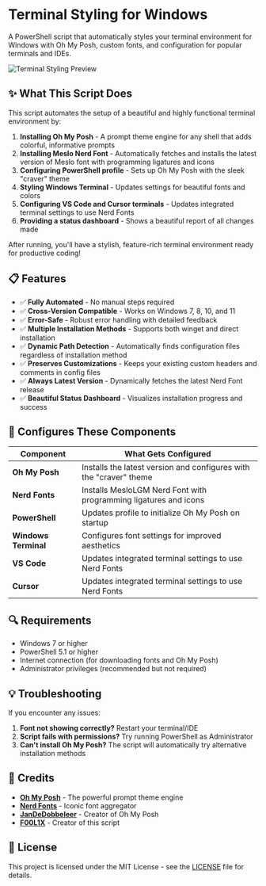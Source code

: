﻿# Terminal Styling for Windows

A PowerShell script that automatically styles your terminal environment for Windows with Oh My Posh, custom fonts, and configuration for popular terminals and IDEs.

![Terminal Styling Preview](https://user-images.githubusercontent.com/your-image-url-here.png)

## ✨ What This Script Does

This script automates the setup of a beautiful and highly functional terminal environment by:

1. **Installing Oh My Posh** - A prompt theme engine for any shell that adds colorful, informative prompts
2. **Installing Meslo Nerd Font** - Automatically fetches and installs the latest version of Meslo font with programming ligatures and icons
3. **Configuring PowerShell profile** - Sets up Oh My Posh with the sleek "craver" theme
4. **Styling Windows Terminal** - Updates settings for beautiful fonts and colors
5. **Configuring VS Code and Cursor terminals** - Updates integrated terminal settings to use Nerd Fonts
6. **Providing a status dashboard** - Shows a beautiful report of all changes made

After running, you'll have a stylish, feature-rich terminal environment ready for productive coding!

## 📋 Features

- ✅ **Fully Automated** - No manual steps required
- ✅ **Cross-Version Compatible** - Works on Windows 7, 8, 10, and 11
- ✅ **Error-Safe** - Robust error handling with detailed feedback
- ✅ **Multiple Installation Methods** - Supports both winget and direct installation
- ✅ **Dynamic Path Detection** - Automatically finds configuration files regardless of installation method
- ✅ **Preserves Customizations** - Keeps your existing custom headers and comments in config files
- ✅ **Always Latest Version** - Dynamically fetches the latest Nerd Font release
- ✅ **Beautiful Status Dashboard** - Visualizes installation progress and success

## 🧰 Configures These Components

| Component | What Gets Configured |
|-----------|----------------------|
| **Oh My Posh** | Installs the latest version and configures with the "craver" theme |
| **Nerd Fonts** | Installs MesloLGM Nerd Font with programming ligatures and icons |
| **PowerShell** | Updates profile to initialize Oh My Posh on startup |
| **Windows Terminal** | Configures font settings for improved aesthetics |
| **VS Code** | Updates integrated terminal settings to use Nerd Fonts |
| **Cursor** | Updates integrated terminal settings to use Nerd Fonts |

## 🔍 Requirements

- Windows 7 or higher
- PowerShell 5.1 or higher
- Internet connection (for downloading fonts and Oh My Posh)
- Administrator privileges (recommended but not required)

## 💡 Troubleshooting

If you encounter any issues:

1. **Font not showing correctly?** Restart your terminal/IDE
2. **Script fails with permissions?** Try running PowerShell as Administrator
3. **Can't install Oh My Posh?** The script will automatically try alternative installation methods

## 🙌 Credits

- [**Oh My Posh**](https://ohmyposh.dev/) - The powerful prompt theme engine
- [**Nerd Fonts**](https://www.nerdfonts.com/) - Iconic font aggregator
- [**JanDeDobbeleer**](https://github.com/JanDeDobbeleer) - Creator of Oh My Posh
- [**F00L1X**](https://github.com/F00L1X/wsflx) - Creator of this script

## 📜 License

This project is licensed under the MIT License - see the [LICENSE](LICENSE) file for details.
